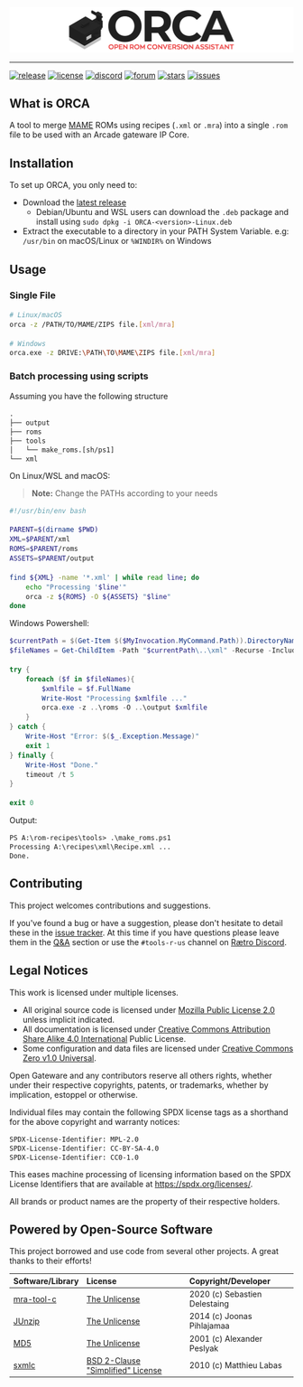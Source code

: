 [![logo](logo.png)](#)

---

[![release](https://img.shields.io/github/release/opengateware/tools-orca.svg)](https://github.com/opengateware/tools-orca/releases)
[![license](https://img.shields.io/github/license/opengateware/tools-orca.svg?label=License&color=yellow)](#legal-notices)
[![discord](https://img.shields.io/discord/676418475635507210.svg?logo=discord&logoColor=white&label=Discord&color=5865F2)](https://chat.raetro.org)
[![forum](https://img.shields.io/github/discussions/opengateware/tools-orca.svg?label=Discussions&color=orange)](https://github.com/opengateware/tools-orca/discussions)
[![stars](https://img.shields.io/github/stars/opengateware/tools-orca.svg?label=Project%20Stars)](https://github.com/opengateware/tools-orca/stargazers)
[![issues](https://img.shields.io/github/issues/opengateware/tools-orca.svg?label=Issues&color=red)](https://github.com/opengateware/tools-orca/issues)

## What is ORCA

A tool to merge [MAME] ROMs using recipes (`.xml` or `.mra`) into a single `.rom` file to be used with an Arcade gateware IP Core.

## Installation

To set up ORCA, you only need to:

- Download the [latest release]
    - Debian/Ubuntu and WSL users can download the `.deb` package and install using `sudo dpkg -i ORCA-<version>-Linux.deb`
- Extract the executable to a directory in your PATH System Variable. e.g: `/usr/bin` on macOS/Linux or `%WINDIR%` on Windows

## Usage

### Single File

```bash
# Linux/macOS
orca -z /PATH/TO/MAME/ZIPS file.[xml/mra]

# Windows
orca.exe -z DRIVE:\PATH\TO\MAME\ZIPS file.[xml/mra]
```

### Batch processing using scripts

Assuming you have the following structure
```text
.
├── output
├── roms
├── tools
│   └── make_roms.[sh/ps1]
└── xml
```

On Linux/WSL and macOS:

> **Note:** Change the PATHs according to your needs

```bash
#!/usr/bin/env bash

PARENT=$(dirname $PWD)
XML=$PARENT/xml
ROMS=$PARENT/roms
ASSETS=$PARENT/output

find ${XML} -name '*.xml' | while read line; do
    echo "Processing '$line'"
    orca -z ${ROMS} -O ${ASSETS} "$line"
done
```

Windows Powershell:

```powershell
$currentPath = $(Get-Item $($MyInvocation.MyCommand.Path)).DirectoryName
$fileNames = Get-ChildItem -Path "$currentPath\..\xml" -Recurse -Include *.xml

try { 
    foreach ($f in $fileNames){
        $xmlfile = $f.FullName
        Write-Host "Processing $xmlfile ..."
        orca.exe -z ..\roms -O ..\output $xmlfile
    }
} catch {
    Write-Host "Error: $($_.Exception.Message)"
    exit 1
} finally {
    Write-Host "Done."
    timeout /t 5
}

exit 0
```

Output: 
```text
PS A:\rom-recipes\tools> .\make_roms.ps1
Processing A:\recipes\xml\Recipe.xml ...
Done.
```


## Contributing

This project welcomes contributions and suggestions.

If you've found a bug or have a suggestion, please don't hesitate to detail these in the [issue tracker].
At this time if you have questions please leave them in the [Q&A] section or use the `#tools-r-us` channel on [Rætro Discord].

## Legal Notices

This work is licensed under multiple licenses.

- All original source code is licensed under [Mozilla Public License 2.0] unless implicit indicated.
- All documentation is licensed under [Creative Commons Attribution Share Alike 4.0 International] Public License.
- Some configuration and data files are licensed under [Creative Commons Zero v1.0 Universal].

Open Gateware and any contributors reserve all others rights, whether under their respective copyrights, patents, or trademarks, whether by implication, estoppel or otherwise.

Individual files may contain the following SPDX license tags as a shorthand for the above copyright and warranty notices:

```text
SPDX-License-Identifier: MPL-2.0
SPDX-License-Identifier: CC-BY-SA-4.0
SPDX-License-Identifier: CC0-1.0
```

This eases machine processing of licensing information based on the SPDX License Identifiers that are available at <https://spdx.org/licenses/>.

All brands or product names are the property of their respective holders.

## Powered by Open-Source Software

This project borrowed and use code from several other projects. A great thanks to their efforts!

| Software/Library | License                             | Copyright/Developer           |
|:-----------------|:------------------------------------|:------------------------------|
| [mra-tool-c]     | [The Unlicense]                     | 2020 (c) Sebastien Delestaing |
| [JUnzip]         | [The Unlicense]                     | 2014 (c) Joonas Pihlajamaa    |
| [MD5]            | [The Unlicense]                     | 2001 (c) Alexander Peslyak    |
| [sxmlc]          | [BSD 2-Clause "Simplified" License] | 2010 (c) Matthieu Labas       |


<!-- Third-Party Dependencies and Licenses -->
[mra-tool-c]:https://github.com/mist-devel/mra-tools-c/
[sxmlc]:https://github.com/matthieu-labas/sxmlc
[MD5]:https://openwall.info/wiki/people/solar/software/public-domain-source-code/md5
[JUnzip]:https://github.com/jokkebk/JUnzip

[BSD 2-Clause "Simplified" License]: https://spdx.org/licenses/BSD-2-Clause.html
[The Unlicense]:https://spdx.org/licenses/Unlicense.html
<!-- END:Third-Party Dependencies and Licenses -->

<!-- ORCA Licenses and Links -->
[Creative Commons Attribution Share Alike 4.0 International]:https://spdx.org/licenses/CC-BY-SA-4.0.html
[Creative Commons Zero v1.0 Universal]:https://spdx.org/licenses/CC0-1.0.html
[Mozilla Public License 2.0]:https://spdx.org/licenses/MPL-2.0.html

[MAME]:https://www.mamedev.org/
[latest release]:https://github.com/raetro-labs/orca/releases/latest

[Rætro Discord]:https://chat.raetro.org
[OpenGateware.org]:https://opengateware.org
[GitHub discussions]:https://github.com/opengateware/tools-orca/discussions
[GitHub issues]:https://github.com/opengateware/tools-orca/issues
[issue tracker]:https://github.com/opengateware/tools-orca/issues
[Q&A]:https://github.com/opengateware/tools-orca/discussions/categories/q-a
<!-- END:ORCA Licenses and Links -->
